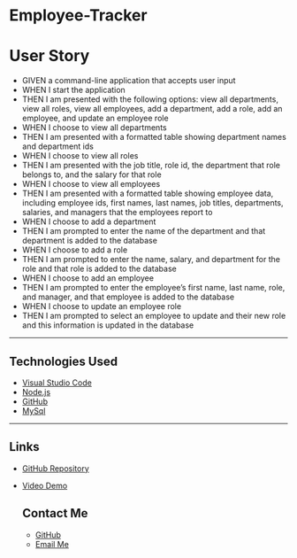 # Employee-Tracker

# User Story
- GIVEN a command-line application that accepts user input
- WHEN I start the application
- THEN I am presented with the following options: view all departments, view all roles, view all employees, add a department, add a role, add an employee, and update an employee role
- WHEN I choose to view all departments
- THEN I am presented with a formatted table showing department names and department ids
- WHEN I choose to view all roles
- THEN I am presented with the job title, role id, the department that role belongs to, and the salary for that role
- WHEN I choose to view all employees
- THEN I am presented with a formatted table showing employee data, including employee ids, first names, last names, job titles, departments, salaries, and managers that the employees report to
- WHEN I choose to add a department
- THEN I am prompted to enter the name of the department and that department is added to the database
- WHEN I choose to add a role
- THEN I am prompted to enter the name, salary, and department for the role and that role is added to the database
- WHEN I choose to add an employee
- THEN I am prompted to enter the employee’s first name, last name, role, and manager, and that employee is added to the database
- WHEN I choose to update an employee role
- THEN I am prompted to select an employee to update and their new role and this information is updated in the database


---

## Technologies Used
- [Visual Studio Code](https://code.visualstudio.com/)
- [Node.js](https://nodejs.org/en/)
- [GitHub](https://www.github.com)
- [MySql](https://www.mysql.com)

---

## Links 
- [GitHub Repository](https://github.com/VarunTanna/Employee-Tracker)
- [Video Demo](https://drive.google.com/file/d/150NSqvrEDqQ2DMaV9ph0yntxz79sCwjU/view?usp=sharing)

  ## Contact Me
  
  - [GitHub](https://github.com/varuntanna)
  - [Email Me](mailto:varun_tanna@ymail.com)